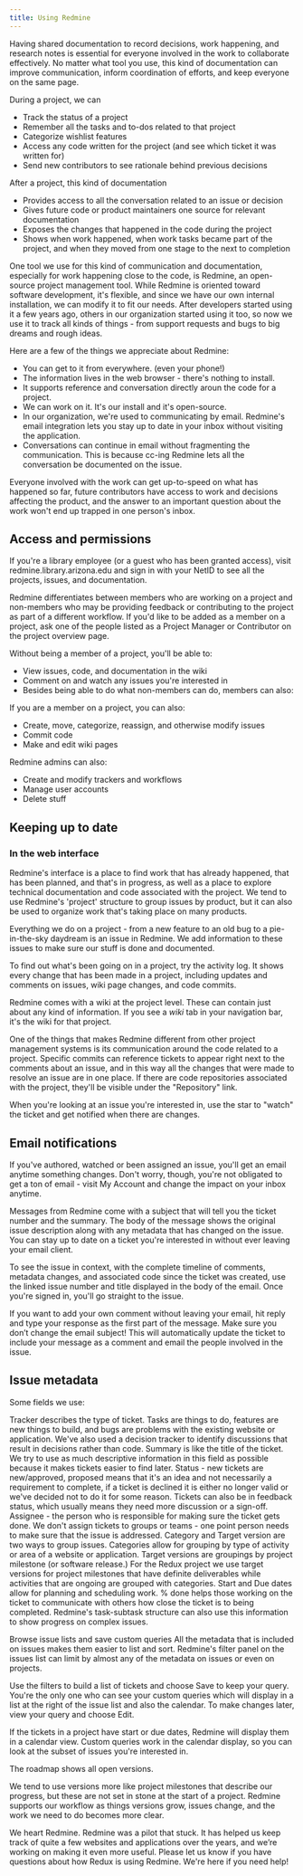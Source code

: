 ```yaml
---
title: Using Redmine
---
```


Having shared documentation to record decisions, work happening, and research notes is essential for everyone involved in the work to collaborate effectively. No matter what tool you use, this kind of documentation can improve communication, inform coordination of efforts, and keep everyone on the same page.

During a project, we can

- Track the status of a project
- Remember all the tasks and to-dos related to that project
- Categorize wishlist features
- Access any code written for the project (and see which ticket it was written for)
- Send new contributors to see rationale behind previous decisions

After a project, this kind of documentation

- Provides access to all the conversation related to an issue or decision
- Gives future code or product maintainers one source for relevant documentation
- Exposes the changes that happened in the code during the project
- Shows when work happened, when work tasks became part of the project, and when they moved from one stage to the next to completion

One tool we use for this kind of communication and documentation, especially for work happening close to the code, is Redmine, an open-source project management tool. While Redmine is oriented toward software development, it's flexible, and since we have our own internal installation, we can modify it to fit our needs. After developers started using it a few years ago, others in our organization started using it too, so now we use it to track all kinds of things - from support requests and bugs to big dreams and rough ideas.

Here are a few of the things we appreciate about Redmine:

- You can get to it from everywhere. (even your phone!)
- The information lives in the web browser - there's nothing to install.
- It supports reference and conversation directly aroun the code for a project.
- We can work on it. It's our install and it's open-source.
- In our organization, we're used to communicating by email. Redmine's email integration lets you stay up to date in your inbox without visiting the application.
- Conversations can continue in email without fragmenting the communication. This is because cc-ing Redmine lets all the conversation be documented on the issue. 

Everyone involved with the work can get up-to-speed on what has happened so far, future contributors have access to work and decisions affecting the product, and the answer to an important question about the work won't end up trapped in one person's inbox.

## Access and permissions

If you're a library employee (or a guest who has been granted access), visit redmine.library.arizona.edu and sign in with your NetID to see all the projects, issues, and documentation.

Redmine differentiates between members who are working on a project and non-members who may be providing feedback or contributing to the project as part of a different workflow. If you'd like to be added as a member on a project, ask one of the people listed as a Project Manager or Contributor on the project overview page.

Without being a member of a project, you'll be able to:

- View issues, code, and documentation in the wiki
- Comment on and watch any issues you're interested in
- Besides being able to do what non-members can do, members can also:

If you are a member on a project, you can also:

- Create, move, categorize, reassign, and otherwise modify issues
- Commit code
- Make and edit wiki pages

Redmine admins can also:

- Create and modify trackers and workflows
- Manage user accounts
- Delete stuff

## Keeping up to date

### In the web interface

Redmine's interface is a place to find work that has already happened, that has been planned, and that's in progress, as well as a place to explore technical documentation and code associated with the project. We tend to use Redmine's 'project' structure to group issues by product, but it can also be used to organize work that's taking place on many products.

Everything we do on a project - from a new feature to an old bug to a pie-in-the-sky daydream is an issue in Redmine. We add information to these issues to make sure our stuff is done and documented.

To find out what's been going on in a project, try the activity log. It shows every change that has been made in a project, including updates and comments on issues, wiki page changes, and code commits.

Redmine comes with a wiki at the project level. These can contain just about any kind of information. If you see a *wiki* tab in your navigation bar, it's the wiki for that project.

One of the things that makes Redmine different from other project management systems is its communication around the code related to a project. Specific commits can reference tickets to appear right next to the comments about an issue, and in this way all the changes that were made to resolve an issue are in one place. If there are code repositories associated with the project, they'll be visible under the "Repository" link.

When you're looking at an issue you're interested in, use the star to "watch" the ticket and get notified when there are changes.

## Email notifications

If you've authored, watched or been assigned an issue, you'll get an email anytime something changes. Don't worry, though, you're not obligated to get a ton of email - visit My Account and change the impact on your inbox anytime.  

Messages from Redmine come with a subject that will tell you the ticket number and the summary. The body of the message shows the original issue description along with any metadata that has changed on the issue. You can stay up to date on a ticket you're interested in without ever leaving your email client.

To see the issue in context, with the complete timeline of comments, metadata changes, and associated code since the ticket was created, use the linked issue number and title displayed in the body of the email. Once you're signed in, you'll go straight to the issue.

If you want to add your own comment without leaving your email, hit reply and type your response as the first part of the message. Make sure you don’t change the email subject! This will automatically update the ticket to include your message as a comment and email the people involved in the issue.

## Issue metadata
Some fields we use:

Tracker describes the type of ticket. Tasks are things to do, features are new things to build, and bugs are problems with the existing website or application. We've also used a decision tracker to identify discussions that result in decisions rather than code.
Summary is like the title of the ticket. We try to use as much descriptive information in this field as possible because it makes tickets easier to find later.
Status - new tickets are new/approved, proposed means that it's an idea and not necessarily a requirement to complete, if a ticket is declined it is either no longer valid or we've decided not to do it for some reason. Tickets can also be in feedback status, which usually means they need more discussion or a sign-off.
Assignee - the person who is responsible for making sure the ticket gets done. We don't assign tickets to groups or teams - one point person needs to make sure that the issue is addressed.
Category and Target version are two ways to group issues. Categories allow for grouping by type of activity or area of a website or application. Target versions are groupings by project milestone (or software release.) For the Redux project we use target versions for project milestones that have definite deliverables while activities that are ongoing are grouped with categories.
Start and Due dates allow for planning and scheduling work.
% done helps those working on the ticket to communicate with others how close the ticket is to being completed. Redmine's task-subtask structure can also use this information to show progress on complex issues.

Browse issue lists and save custom queries
All the metadata that is included on issues makes them easier to list and sort. Redmine's filter panel on the issues list can limit by almost any of the metadata on issues or even on projects.

Use the filters to build a list of tickets and choose Save to keep your query. You're the only one who can see your custom queries which will display in a list at the right of the issue list and also the calendar. To make changes later, view your query and choose Edit.

If the tickets in a project have start or due dates, Redmine will display them in a calendar view. Custom queries work in the calendar display, so you can look at the subset of issues you're interested in.

The roadmap shows all open versions.

We tend to use versions more like project milestones that describe our progress, but these are not set in stone at the start of a project. Redmine supports our workflow as things versions grow, issues change, and the work we need to do becomes more clear. 


We heart Redmine.
Redmine was a pilot that stuck. It has helped us keep track of quite a few websites and applications over the years, and we’re working on making it even more useful. Please let us know if you have questions about how Redux is using Redmine. We're here if you need help!

